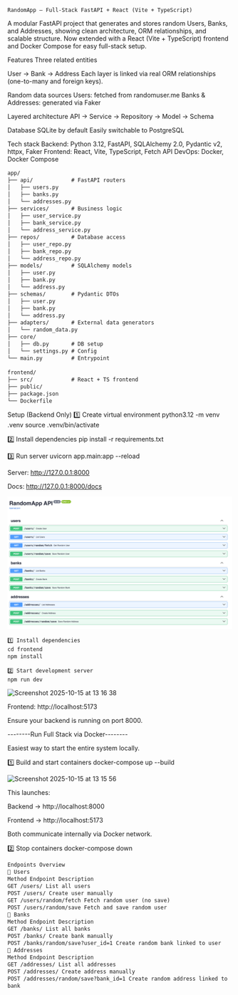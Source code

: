 ```RandomApp — Full-Stack FastAPI + React (Vite + TypeScript)```

A modular FastAPI project that generates and stores random Users, Banks, and Addresses, showing clean architecture, ORM relationships, and scalable structure.
Now extended with a React (Vite + TypeScript) frontend and Docker Compose for easy full-stack setup.

Features
Three related entities

User → Bank → Address
Each layer is linked via real ORM relationships (one-to-many and foreign keys).

Random data sources
Users: fetched from randomuser.me
Banks & Addresses: generated via Faker

Layered architecture
API → Service → Repository → Model → Schema

Database
SQLite by default
Easily switchable to PostgreSQL

Tech stack
Backend: Python 3.12, FastAPI, SQLAlchemy 2.0, Pydantic v2, httpx, Faker
Frontend: React, Vite, TypeScript, Fetch API
DevOps: Docker, Docker Compose

```Project Structure
app/
├── api/            # FastAPI routers
│   ├── users.py
│   ├── banks.py
│   └── addresses.py
├── services/       # Business logic
│   ├── user_service.py
│   ├── bank_service.py
│   └── address_service.py
├── repos/          # Database access
│   ├── user_repo.py
│   ├── bank_repo.py
│   └── address_repo.py
├── models/         # SQLAlchemy models
│   ├── user.py
│   ├── bank.py
│   └── address.py
├── schemas/        # Pydantic DTOs
│   ├── user.py
│   ├── bank.py
│   └── address.py
├── adapters/       # External data generators
│   └── random_data.py
├── core/
│   ├── db.py       # DB setup
│   └── settings.py # Config
└── main.py         # Entrypoint

frontend/
├── src/            # React + TS frontend
├── public/
├── package.json
└── Dockerfile
```

Setup (Backend Only)
1️⃣ Create virtual environment
python3.12 -m venv .venv
source .venv/bin/activate

2️⃣ Install dependencies
pip install -r requirements.txt

3️⃣ Run server
uvicorn app.main:app --reload


Server: http://127.0.0.1:8000

Docs: http://127.0.0.1:8000/docs

![alt text](image.png)

```Frontend Setup (React + Vite + TypeScript)
1️⃣ Install dependencies
cd frontend
npm install

2️⃣ Start development server
npm run dev
```
<img width="1442" height="780" alt="Screenshot 2025-10-15 at 13 16 38" src="https://github.com/user-attachments/assets/17cd6f8c-3a2e-4ac9-b30d-da0efa0fc588" />

Frontend: http://localhost:5173

Ensure your backend is running on port 8000.

--------Run Full Stack via Docker--------

Easiest way to start the entire system locally.

1️⃣ Build and start containers
docker-compose up --build

<img width="688" height="284" alt="Screenshot 2025-10-15 at 13 15 56" src="https://github.com/user-attachments/assets/7e23da1c-4725-4a7c-9dda-b69fd9fe2f00" />


This launches:

Backend → http://localhost:8000

Frontend → http://localhost:5173

Both communicate internally via Docker network.

2️⃣ Stop containers
docker-compose down
```
Endpoints Overview
👤 Users
Method Endpoint Description
GET /users/ List all users
POST /users/ Create user manually
GET /users/random/fetch Fetch random user (no save)
POST /users/random/save Fetch and save random user
🏦 Banks
Method Endpoint Description
GET /banks/ List all banks
POST /banks/ Create bank manually
POST /banks/random/save?user_id=1 Create random bank linked to user
📍 Addresses
Method Endpoint Description
GET /addresses/ List all addresses
POST /addresses/ Create address manually
POST /addresses/random/save?bank_id=1 Create random address linked to bank
